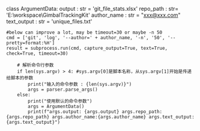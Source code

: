 class ArgumentData:
    output : str = 'git_file_stats.xlsx'
    repo_path : str= 'E:\workspace\GimbalTrackingKit'
    author_name : str = "xxx@xxx.com"
    text_output : str = 'unique_files.txt'

    #below can improve a lot, may be timeout=30 or maybe -n 50
    cmd = ['git', 'log', '--author=' + author_name, '-n', '50', '--pretty=format:%H']
    result = subprocess.run(cmd, capture_output=True, text=True, check=True, timeout=30)

        # 解析命令行参数
        if len(sys.argv) > 4: #sys.argv[0]是脚本名称，从sys.argv[1]开始是传递给脚本的参数
            print("输入的命令参数 : {len(sys.argv)}")
            args = parser.parse_args()
        else:
            print("使用默认的命令参数")
            args = ArgumentData()
            print(f"args.output: {args.output} args.repo_path: {args.repo_path} args.author_name:{args.author_name} args.text_output:{args.text_output}")
